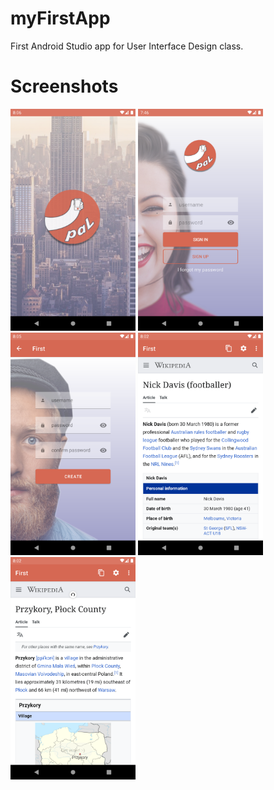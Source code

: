 # myFirstApp
First Android Studio app for User Interface Design class.

# Screenshots

<img src="./img/splash.png" width="200"></img>
<img src="./img/login.png" width="200"></img>
<img src="./img/signup.png" width="200"></img>
<img src="./img/main.png" width="200"></img>
<img src="./img/refresh.png" width="200"></img>

